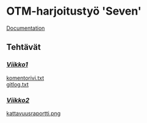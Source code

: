 # OTM-harjoitustyö 'Seven'
[Documentation](https://github.com/kettroni/otm-harjoitustyo/tree/master/'Seven'/Documentation)
## Tehtävät
### [*Viikko1*](https://github.com/kettroni/otm-harjoitustyo/tree/master/laskarit/viikko1)
[komentorivi.txt](https://github.com/kettroni/otm-harjoitustyo/blob/master/laskarit/viikko1/komentorivi.txt)  
[gitlog.txt](https://github.com/kettroni/otm-harjoitustyo/blob/master/laskarit/viikko1/gitlog.txt)
### [*Viikko2*](https://github.com/kettroni/otm-harjoitustyo/tree/master/laskarit/viikko2)
[kattavuusraportti.png](https://github.com/kettroni/otm-harjoitustyo/blob/master/laskarit/viikko2/kattavuusraportti.png)  
